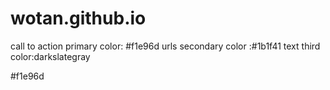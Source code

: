 # wotan.github.io

call to action primary color: #f1e96d
urls secondary color :#1b1f41
text third color:darkslategray

#f1e96d
